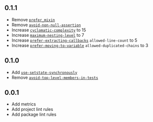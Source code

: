 ## 0.1.1

* Remove [`prefer_mixin`][prefer_mixin_link]
* Remove [`avoid-non-null-assertion`][avoid-non-null-assertion-link]
* Increase [`cyclomatic-complexity`][cyclomatic-complexity-link] to 15
* Increase [`maximum-nesting-level`][maximum-nesting-level-link] to 7
* Increase [`prefer-extracting-callbacks`][prefer-extracting-callbacks-link] `allowed-line-count` to
  5
* Increase [`prefer-moving-to-variable`][prefer-moving-to-variable-link] `allowed-duplicated-chains`
  to 3

## 0.1.0

* Add [`use-setstate-synchronously`][use-setstate-synchronously-link]
* Remove [`avoid-top-level-members-in-tests`][avoid-top-level-members-in-tests-link]

## 0.0.1

* Add metrics
* Add project lint rules
* Add package lint rules

[use-setstate-synchronously-link]: https://dcm.dev/docs/individuals/rules/flutter/use-setstate-synchronously

[avoid-top-level-members-in-tests-link]: https://dartcodemetrics.dev/docs/rules/common/avoid-top-level-members-in-tests

[prefer_mixin_link]: https://dart-lang.github.io/linter/lints/prefer_mixin.html

[avoid-non-null-assertion-link]: https://dartcodemetrics.dev/docs/rules/common/avoid-non-null-assertion

[cyclomatic-complexity-link]: https://dartcodemetrics.dev/docs/metrics/cyclomatic-complexity

[maximum-nesting-level-link]:https://dartcodemetrics.dev/docs/metrics/maximum-nesting-level

[prefer-extracting-callbacks-link]: https://dartcodemetrics.dev/docs/rules/flutter/prefer-extracting-callbacks

[prefer-moving-to-variable-link]: https://dartcodemetrics.dev/docs/rules/common/prefer-moving-to-variable
